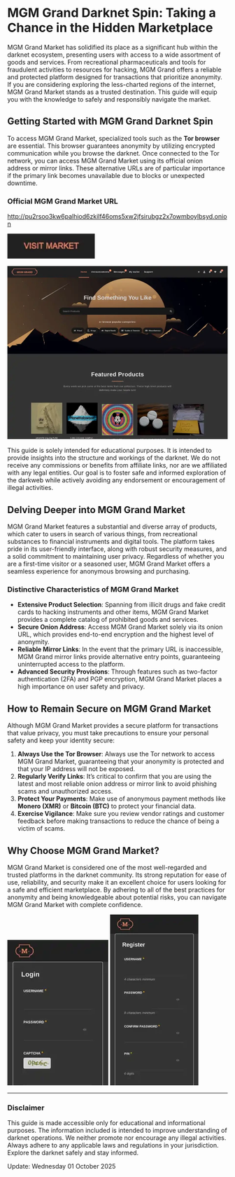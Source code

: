 # MGM Grand Darknet Spin: Taking a Chance in the Hidden Marketplace

MGM Grand Market has solidified its place as a significant hub within the darknet ecosystem, presenting users with access to a wide assortment of goods and services. From recreational pharmaceuticals and tools for fraudulent activities to resources for hacking, MGM Grand offers a reliable and protected platform designed for transactions that prioritize anonymity. If you are considering exploring the less-charted regions of the internet, MGM Grand Market stands as a trusted destination. This guide will equip you with the knowledge to safely and responsibly navigate the market.

## Getting Started with MGM Grand Darknet Spin

To access MGM Grand Market, specialized tools such as the **Tor browser** are essential. This browser guarantees anonymity by utilizing encrypted communication while you browse the darknet. Once connected to the Tor network, you can access MGM Grand Market using its official onion address or mirror links. These alternative URLs are of particular importance if the primary link becomes unavailable due to blocks or unexpected downtime.

### Official MGM Grand Market URL

http://pu2rsoo3kw6palhiod6zkilf46oms5xw2jfsirubgz2x7owmboylbsyd.onion

[<img src="/images/view.webp" width="200">](http://pu2rsoo3kw6palhiod6zkilf46oms5xw2jfsirubgz2x7owmboylbsyd.onion)

<a href="http://pu2rsoo3kw6palhiod6zkilf46oms5xw2jfsirubgz2x7owmboylbsyd.onion"><img src="/images/side.webp" alt="MGM - Grand Market Preview" style="max-width: 100%;"></a>

This guide is solely intended for educational purposes. It is intended to provide insights into the structure and workings of the darknet. We do not receive any commissions or benefits from affiliate links, nor are we affiliated with any legal entities. Our goal is to foster safe and informed exploration of the darkweb while actively avoiding any endorsement or encouragement of illegal activities.

## Delving Deeper into MGM Grand Market

MGM Grand Market features a substantial and diverse array of products, which cater to users in search of various things, from recreational substances to financial instruments and digital tools. The platform takes pride in its user-friendly interface, along with robust security measures, and a solid commitment to maintaining user privacy. Regardless of whether you are a first-time visitor or a seasoned user, MGM Grand Market offers a seamless experience for anonymous browsing and purchasing.

### Distinctive Characteristics of MGM Grand Market

-   **Extensive Product Selection**: Spanning from illicit drugs and fake credit cards to hacking instruments and other items, MGM Grand Market provides a complete catalog of prohibited goods and services.
-   **Secure Onion Address**: Access MGM Grand Market solely via its onion URL, which provides end-to-end encryption and the highest level of anonymity.
-   **Reliable Mirror Links**: In the event that the primary URL is inaccessible, MGM Grand mirror links provide alternative entry points, guaranteeing uninterrupted access to the platform.
-   **Advanced Security Provisions**: Through features such as two-factor authentication (2FA) and PGP encryption, MGM Grand Market places a high importance on user safety and privacy.

## How to Remain Secure on MGM Grand Market

Although MGM Grand Market provides a secure platform for transactions that value privacy, you must take precautions to ensure your personal safety and keep your identity secure:

1.  **Always Use the Tor Browser**: Always use the Tor network to access MGM Grand Market, guaranteeing that your anonymity is protected and that your IP address will not be exposed.
2.  **Regularly Verify Links**: It’s critical to confirm that you are using the latest and most reliable onion address or mirror link to avoid phishing scams and unauthorized access.
3.  **Protect Your Payments**: Make use of anonymous payment methods like **Monero (XMR)** or **Bitcoin (BTC)** to protect your financial data.
4.  **Exercise Vigilance**: Make sure you review vendor ratings and customer feedback before making transactions to reduce the chance of being a victim of scams.

## Why Choose MGM Grand Market?

MGM Grand Market is considered one of the most well-regarded and trusted platforms in the darknet community. Its strong reputation for ease of use, reliability, and security make it an excellent choice for users looking for a safe and efficient marketplace. By adhering to all of the best practices for anonymity and being knowledgeable about potential risks, you can navigate MGM Grand Market with complete confidence.

<a href="http://pu2rsoo3kw6palhiod6zkilf46oms5xw2jfsirubgz2x7owmboylbsyd.onion"><img src="/images/design.webp" alt="MGM - Grand Market Login" style="max-width: 100%;"></a>
<a href="http://pu2rsoo3kw6palhiod6zkilf46oms5xw2jfsirubgz2x7owmboylbsyd.onion"><img src="/images/begin.webp" alt="MGM - Grand Market Register" style="max-width: 100%;"></a>

---

### Disclaimer

This guide is made accessible only for educational and informational purposes. The information included is intended to improve understanding of darknet operations. We neither promote nor encourage any illegal activities. Always adhere to any applicable laws and regulations in your jurisdiction. Explore the darknet safely and stay informed.











































Update:  Wednesday 01 October 2025